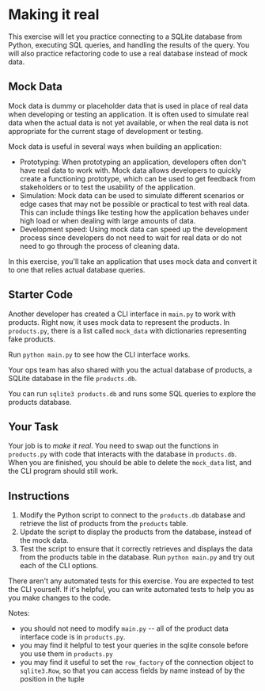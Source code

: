 # Making it real

This exercise will let you practice connecting to a SQLite database from Python, executing SQL queries, and handling the results of the query. You will also practice refactoring code to use a real database instead of mock data.

## Mock Data

Mock data is dummy or placeholder data that is used in place of real data when developing or testing an application. It is often used to simulate real data when the actual data is not yet available, or when the real data is not appropriate for the current stage of development or testing.

Mock data is useful in several ways when building an application:

- Prototyping: When prototyping an application, developers often don't have real data to work with. Mock data allows developers to quickly create a functioning prototype, which can be used to get feedback from stakeholders or to test the usability of the application.
- Simulation: Mock data can be used to simulate different scenarios or edge cases that may not be possible or practical to test with real data. This can include things like testing how the application behaves under high load or when dealing with large amounts of data.
- Development speed: Using mock data can speed up the development process since developers do not need to wait for real data or do not need to go through the process of cleaning data.

In this exercise, you'll take an application that uses mock data and convert it
to one that relies actual database queries.

## Starter Code

Another developer has created a CLI interface in `main.py` to work with products. 
Right now, it uses mock data to represent the products. In `products.py`, there 
is a list called `mock_data` with dictionaries representing fake products.

Run `python main.py` to see how the CLI interface works.

Your ops team has also shared with you the actual database of products, a SQLite
database in the file `products.db`.

You can run `sqlite3 products.db` and runs some SQL queries to explore the
products database.

## Your Task

Your job is to _make it real_. You need to swap out the functions in
`products.py` with code that interacts with the database in `products.db`. When
you are finished, you should be able to delete the `mock_data` list, and the CLI
program should still work.

## Instructions

1. Modify the Python script to connect to the `products.db` database and retrieve the list of products from the `products` table. 
2. Update the script to display the products from the database, instead of the mock data.
3. Test the script to ensure that it correctly retrieves and displays the data from the products table in the database. Run `python main.py` and try out each of the CLI options.

There aren't any automated tests for this exercise. You are expected to test the
CLI yourself. If it's helpful, you can write automated tests to help you as you 
make changes to the code.

Notes: 
- you should not need to modify `main.py` -- all of the product data
    interface code is in `products.py`.
- you may find it helpful to test your queries in the sqlite console before you
    use them in `products.py`
- you may find it useful to set the `row_factory` of the connection object to
    `sqlite3.Row`, so that you can access fields by name instead of by the
    position in the tuple
